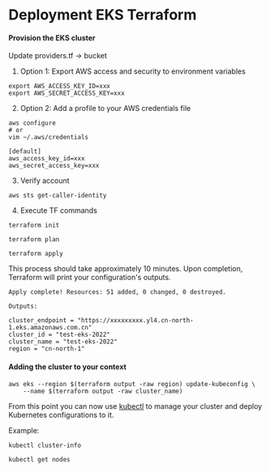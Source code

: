 # Deployment EKS Terraform

#### Provision the EKS cluster
Update providers.tf -> bucket

1. Option 1: Export AWS access and security to environment variables

```shell
export AWS_ACCESS_KEY_ID=xxx
export AWS_SECRET_ACCESS_KEY=xxx
```

2. Option 2: Add a profile to your AWS credentials file
```
aws configure
# or 
vim ~/.aws/credentials

[default]
aws_access_key_id=xxx
aws_secret_access_key=xxx

```

3. Verify account
```
aws sts get-caller-identity 
```

4. Execute TF commands

```
terraform init

terraform plan

terraform apply
```

This process should take approximately 10 minutes. Upon completion, Terraform will print your configuration's outputs.
```
Apply complete! Resources: 51 added, 0 changed, 0 destroyed.

Outputs:

cluster_endpoint = "https://xxxxxxxxx.yl4.cn-north-1.eks.amazonaws.com.cn"
cluster_id = "test-eks-2022"
cluster_name = "test-eks-2022"
region = "cn-north-1"

```

#### Adding the cluster to your context
```shell
aws eks --region $(terraform output -raw region) update-kubeconfig \
    --name $(terraform output -raw cluster_name)
```
From this point you can now use [kubectl](https://kubernetes.io/docs/reference/kubectl/) to manage your cluster and deploy Kubernetes configurations to it.

Example:
```shell
kubectl cluster-info

kubectl get nodes
```
